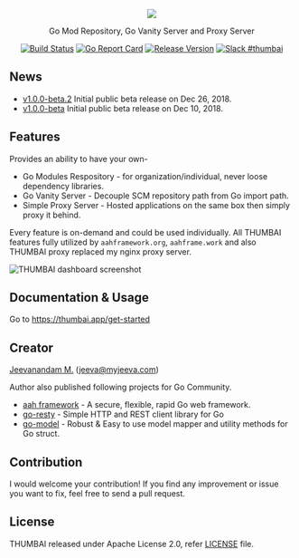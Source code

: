 <p align="center">
  <img src="https://thumbai.app/static/img/thumbai-logo-dark-256.png" />
  <p align="center">Go Mod Repository, Go Vanity Server and Proxy Server</p>
</p>
<p align="center">
  <p align="center"><a href="https://travis-ci.org/thumbai/thumbai"><img src="https://travis-ci.com/thumbai/thumbai.svg?branch=master" alt="Build Status"></a> <a href="https://goreportcard.com/report/github.com/thumbai/thumbai"><img src="https://goreportcard.com/badge/github.com/thumbai/thumbai" alt="Go Report Card"></a> <a href="https://github.com/thumbai/thumbai/releases/latest"><img src="https://img.shields.io/badge/version-1.0.0--beta.2-blue.svg" alt="Release Version"></a> <a href="https://gophers.slack.com/messages/CEQJ9EJPR/"><img src="https://img.shields.io/badge/Slack-thumbai-4d394b.svg?logo=slack" alt="Slack #thumbai"></a></p>
</p>

## News

* [v1.0.0-beta.2](https://github.com/thumbai/thumbai/releases/latest) Initial public beta release on Dec 26, 2018.
* [v1.0.0-beta](https://github.com/thumbai/thumbai/releases/tag/v1.0.0-beta) Initial public beta release on Dec 10, 2018.

## Features 

Provides an ability to have your own- 

* Go Modules Respository - for organization/individual, never loose dependency libraries.
* Go Vanity Server - Decouple SCM repository path from Go import path.
* Simple Proxy Server - Hosted applications on the same box then simply proxy it behind.

Every feature is on-demand and could be used individually. All THUMBAI features fully utilized by `aahframework.org`, `aahframe.work` and also THUMBAI proxy replaced my nginx proxy server.

![THUMBAI dashboard screenshot](https://thumbai.app/static/img/thumbai-dashboard.png)

## Documentation & Usage

Go to https://thumbai.app/get-started

## Creator 

[Jeevanandam M.](https://github.com/jeevatkm) (jeeva@myjeeva.com)

Author also published following projects for Go Community.

* [aah framework](https://aahframework.org) - A secure, flexible, rapid Go web framework.
* [go-resty](https://github.com/go-resty/resty) - Simple HTTP and REST client library for Go
* [go-model](https://github.com/jeevatkm/go-model) - Robust & Easy to use model mapper and utility methods for Go struct.

## Contribution

I would welcome your contribution! If you find any improvement or issue you want to fix, feel free to send a pull request.

## License

THUMBAI released under Apache License 2.0, refer [LICENSE](LICENSE) file.